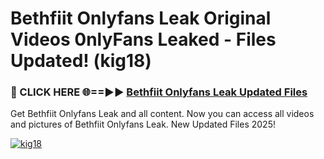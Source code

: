 # Bethfiit Onlyfans Leak Original Videos 0nlyFans Leaked - Files Updated! (kig18)

<h3>🔴 CLICK HERE 🌐==►► <a href="https://best4dudes.click/HH4t6V" rel="nofollow">Bethfiit Onlyfans Leak Updated Files</a></h3>

Get Bethfiit Onlyfans Leak and all content. Now you can access all videos and pictures of Bethfiit Onlyfans Leak. New Updated Files 2025!

[![kig18](https://github.com/user-attachments/assets/8c521d6e-e6e3-4a75-9320-d58ab9d79d5b)](https://best4dudes.click/HH4t6V)

